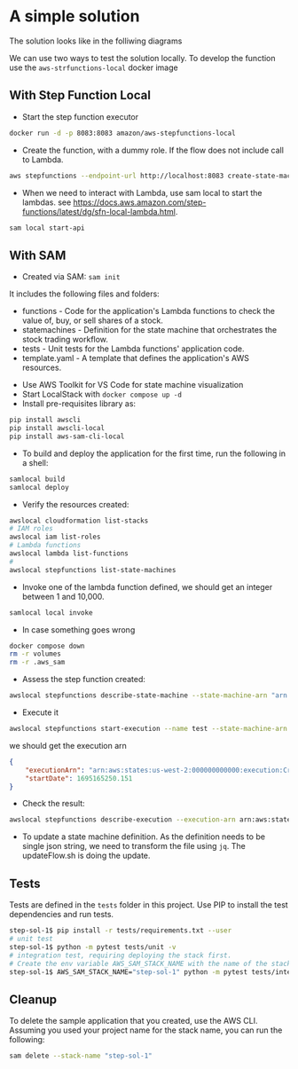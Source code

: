 # A simple solution

The solution looks like in the folliwing diagrams

We can use two ways to test the solution locally. To develop the function use the `aws-strfunctions-local` docker image

## With Step Function Local

* Start the step function executor

```sh
docker run -d -p 8083:8083 amazon/aws-stepfunctions-local
```

* Create the function, with a dummy role. If the flow does not include call to Lambda.

```sh
aws stepfunctions --endpoint-url http://localhost:8083 create-state-machine --definition "$(jq -Rs '.' ./statemachine/credit_approval.asl.json) --name "HelloWorld" --role-arn "arn:aws:iam::00000000:role/DummyRole"" 
```

* When we need to interact with Lambda, use sam local to start the lambdas. see https://docs.aws.amazon.com/step-functions/latest/dg/sfn-local-lambda.html.

```sh
sam local start-api
```

## With SAM

* Created via SAM: `sam init`

It includes the following files and folders:

- functions - Code for the application's Lambda functions to check the value of, buy, or sell shares of a stock.
- statemachines - Definition for the state machine that orchestrates the stock trading workflow.
- tests - Unit tests for the Lambda functions' application code.
- template.yaml - A template that defines the application's AWS resources.

* Use AWS Toolkit for VS Code for state machine visualization
* Start LocalStack with `docker compose up -d`
* Install pre-requisites library as:

```sh
pip install awscli
pip install awscli-local
pip install aws-sam-cli-local
```

* To build and deploy the application for the first time, run the following in a shell:

```bash
samlocal build 
samlocal deploy 
```

* Verify the resources created:

```sh
awslocal cloudformation list-stacks
# IAM roles
awslocal iam list-roles
# Lambda functions
awslocal lambda list-functions
#
awslocal stepfunctions list-state-machines
```

* Invoke one of the lambda function defined, we should get an integer between 1 and 10,000.

```sh
samlocal local invoke 
```

* In case something goes wrong

```sh
docker compose down
rm -r volumes
rm -r .aws_sam
```

* Assess the step function created:

```sh
awslocal stepfunctions describe-state-machine --state-machine-arn "arn:aws:states:us-west-2:000000000000:stateMachine:CreditApprovalProcessFlow"
```

* Execute it

```sh
awslocal stepfunctions start-execution --name test --state-machine-arn "arn:aws:states:us-west-2:000000000000:stateMachine:CreditApprovalProcessFlow"
```

we should get the execution arn

```json
{
    "executionArn": "arn:aws:states:us-west-2:000000000000:execution:CreditApprovalProcessFlow:test",
    "startDate": 1695165250.151
}
```

* Check the result:

```sh
awslocal stepfunctions describe-execution --execution-arn arn:aws:states:us-west-2:000000000000:execution:CreditApprovalProcessFlow:....
```

* To update a state machine definition. As the definition needs to be single json string, we need to transform the file using `jq`. The updateFlow.sh is doing the update.



## Tests

Tests are defined in the `tests` folder in this project. Use PIP to install the test dependencies and run tests.

```bash
step-sol-1$ pip install -r tests/requirements.txt --user
# unit test
step-sol-1$ python -m pytest tests/unit -v
# integration test, requiring deploying the stack first.
# Create the env variable AWS_SAM_STACK_NAME with the name of the stack we are testing
step-sol-1$ AWS_SAM_STACK_NAME="step-sol-1" python -m pytest tests/integration -v
```

## Cleanup

To delete the sample application that you created, use the AWS CLI. Assuming you used your project name for the stack name, you can run the following:

```bash
sam delete --stack-name "step-sol-1"
```